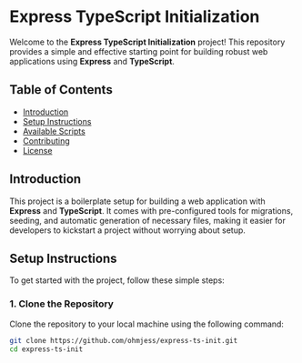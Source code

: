# Express TypeScript Initialization

Welcome to the **Express TypeScript Initialization** project! This repository provides a simple and effective starting point for building robust web applications using **Express** and **TypeScript**.

## Table of Contents

- [Introduction](#introduction)
- [Setup Instructions](#setup-instructions)
- [Available Scripts](#available-scripts)
- [Contributing](#contributing)
- [License](#license)

## Introduction

This project is a boilerplate setup for building a web application with **Express** and **TypeScript**. It comes with pre-configured tools for migrations, seeding, and automatic generation of necessary files, making it easier for developers to kickstart a project without worrying about setup.

## Setup Instructions

To get started with the project, follow these simple steps:

### 1. Clone the Repository

Clone the repository to your local machine using the following command:

```bash
git clone https://github.com/ohmjess/express-ts-init.git
cd express-ts-init
